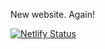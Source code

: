 New website. Again! 

[![Netlify Status](https://api.netlify.com/api/v1/badges/e8435cb0-462c-48ff-bb0c-086e5baaa9ca/deploy-status)](https://app.netlify.com/sites/champlin/deploys)
